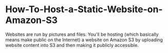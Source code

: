 # How-To-Host-a-Static-Website-on-Amazon-S3
 Websites are run by pictures and files. You'll be hosting (which basically means make public on the Internet) a website on Amazon S3 by uploading website content into S3 and then making it publicly accessible.
